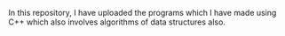 In this repository, I have uploaded the programs which I have made using C++ which also involves algorithms of data structures also.
